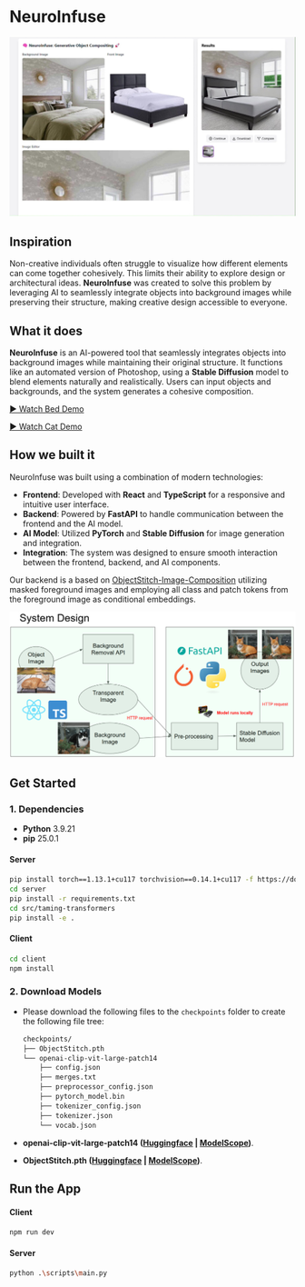 # NeuroInfuse
![Bed demo](<./assets/bed demo.jpg>)
## Inspiration
Non-creative individuals often struggle to visualize how different elements can come together cohesively. This limits their ability to explore design or architectural ideas. **NeuroInfuse** was created to solve this problem by leveraging AI to seamlessly integrate objects into background images while preserving their structure, making creative design accessible to everyone.

## What it does
**NeuroInfuse** is an AI-powered tool that seamlessly integrates objects into background images while maintaining their original structure. It functions like an automated version of Photoshop, using a **Stable Diffusion** model to blend elements naturally and realistically. Users can input objects and backgrounds, and the system generates a cohesive composition.

[▶️ Watch Bed Demo](https://youtu.be/QBvdjfhCtPQ)  

[▶️ Watch Cat Demo](https://youtu.be/1eQiUs1-n4Y)

## How we built it
NeuroInfuse was built using a combination of modern technologies:

- **Frontend**: Developed with **React** and **TypeScript** for a responsive and intuitive user interface.
- **Backend**: Powered by **FastAPI** to handle communication between the frontend and the AI model.
- **AI Model**: Utilized **PyTorch** and **Stable Diffusion** for image generation and integration.
- **Integration**: The system was designed to ensure smooth interaction between the frontend, backend, and AI components.

Our backend is a based on [ObjectStitch-Image-Composition](https://github.com/bcmi/ObjectStitch-Image-Composition) utilizing masked foreground images and employing all class and patch tokens from the foreground image as conditional embeddings.

![System](<./assets/system.png>)

## Get Started

### 1. Dependencies

- **Python** 3.9.21
- **pip** 25.0.1

#### Server
```bash
pip install torch==1.13.1+cu117 torchvision==0.14.1+cu117 -f https://download.pytorch.org/whl/torch_stable.html
cd server
pip install -r requirements.txt
cd src/taming-transformers
pip install -e .
```

#### Client
```bash
cd client
npm install
```
### 2.  Download Models

  - Please download the following files to the ``checkpoints`` folder to create the following file tree:
    ```bash
    checkpoints/
    ├── ObjectStitch.pth
    └── openai-clip-vit-large-patch14
        ├── config.json
        ├── merges.txt
        ├── preprocessor_config.json
        ├── pytorch_model.bin
        ├── tokenizer_config.json
        ├── tokenizer.json
        └── vocab.json
    ```
  - **openai-clip-vit-large-patch14 ([Huggingface](https://huggingface.co/BCMIZB/Libcom_pretrained_models/blob/main/openai-clip-vit-large-patch14.zip) | [ModelScope](https://www.modelscope.cn/models/bcmizb/Libcom_pretrained_models/file/view/master/openai-clip-vit-large-patch14.zip))**.

  - **ObjectStitch.pth ([Huggingface](https://huggingface.co/BCMIZB/Libcom_pretrained_models/blob/main/ObjectStitch.pth) | [ModelScope](https://www.modelscope.cn/models/bcmizb/Libcom_pretrained_models/file/view/master/ObjectStitch.pth))**.

## Run the App

#### Client
```bash
npm run dev
```

#### Server
```bash
python .\scripts\main.py
```